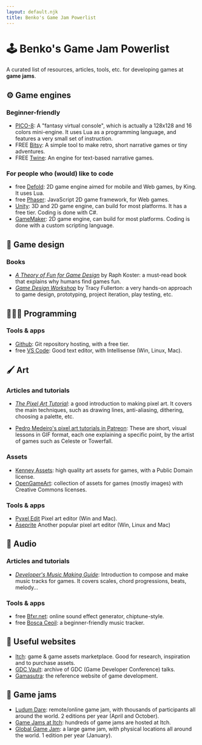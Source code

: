 ```yaml
---
layout: default.njk
title: Benko's Game Jam Powerlist
---
```


# 🕹 Benko's Game Jam Powerlist

A curated list of resources, articles, tools, etc. for developing games at **game jams**.

## ⚙️ Game engines

### Beginner-friendly

- [PICO-8](https://www.lexaloffle.com/pico-8.php): A "fantasy virtual console", which is actually a 128x128 and 16 colors mini-engine. It uses Lua as a programming language, and features a very small set of instruction.
- <span class="label">FREE</span> [Bitsy](https://ledoux.itch.io/bitsy): A simple tool to make retro, short narrative games or tiny adventures.
- <span class="label">FREE</span> [Twine](https://twinery.org/): An engine for text-based narrative games.

### For people who (would) like to code

- <span class="label">free</span> [Defold](https://www.defold.com/): 2D game engine aimed for mobile and Web games, by King. It uses Lua.
- <span class="label">free</span> [Phaser](https://phaser.io): JavaScript 2D game framework, for Web games.
- [Unity](https://unity.com/): 3D and 2D game engine, can build for most platforms. It has a free tier. Coding is done with C#.
- [GameMaker](https://www.yoyogames.com/gamemaker): 2D game engine, can build for most platforms. Coding is done with a custom scripting language.

## 👾 Game design

### Books

- [_A Theory of Fun for Game Design_](https://www.goodreads.com/book/show/18182.Theory_of_Fun_for_Game_Design) by Raph Koster: a must-read book that explains why humans find games fun.
- [_Game Design Workshop_](https://www.goodreads.com/book/show/2966354-game-design-workshop) by Tracy Fullerton: a very hands-on approach to game design, prototyping, project iteration, play testing, etc.

## ️👩🏽‍💻 Programming

### Tools & apps

- [Github](https://github.com): Git repository hosting, with a free tier.
- <span class="label">free</span> [VS Code](https://code.visualstudio.com): Good text editor, with Intellisense (Win, Linux, Mac).

## 🖌 Art

### Articles and tutorials

- [_The Pixel Art Tutorial_](http://pixeljoint.com/forum/forum_posts.asp?TID=11299): a good introduction to making pixel art. It covers the main techniques, such as drawing lines, anti-aliasing, dithering, choosing a palette, etc.

- [Pedro Medeiro's pixel art tutorials in Patreon](https://www.patreon.com/saint11/posts?tag=tutorial): These are short, visual lessons in GIF format, each one explaining a specific point, by the artist of games such as Celeste or Towerfall.

### Assets

- [Kenney Assets](https://kenney.nl/assets): high quality art assets for games, with a Public Domain license.
- [OpenGameArt](https://opengameart.org): collection of assets for games (mostly images) with Creative Commons licenses.

### Tools & apps

- [Pyxel Edit](https://pyxeledit.com/) Pixel art editor (Win and Mac).
- [Aseprite](https://www.aseprite.org/) Another popular pixel art editor (Win, Linux and Mac)

## 🎹 Audio

### Articles and tutorials

- [_Developer's Music Making Guide_](http://ruoyusun.com/2017/08/29/make-some-music.html): Introduction to compose and make music tracks for games. It covers scales, chord progressions, beats, melody…

### Tools & apps

- <span class="label">free</span> [Bfxr.net](https://www.bfxr.net/): online sound effect generator, chiptune-style.
- <span class="label">free</span> [Bosca Ceoil](https://boscaceoil.net/): a beginner-friendly music tracker.

## 🔗 Useful websites

- [Itch](https://itch.io/): game & game assets marketplace. Good for research, inspiration and to purchase assets.
- [GDC Vault](https://www.gdcvault.com/): archive of GDC (Game Developer Conference) talks.
- [Gamasutra](https://www.gamasutra.com/): the reference website of game development.

## 🎉 Game jams

- [Ludum Dare](https://ldjam.com/): remote/online game jam, with thousands of participants all around the world. 2 editions per year (April and October).
- [Game Jams at Itch](https://itch.io/jams): hundreds of game jams are hosted at Itch.
- [Global Game Jam](https://globalgamejam.org/): a large game jam, with physical locations all around the world. 1 edition per year (January).
